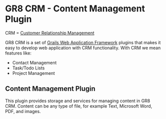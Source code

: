 # GR8 CRM - Content Management Plugin

CRM = [Customer Relationship Management](http://en.wikipedia.org/wiki/Customer_relationship_management)

GR8 CRM is a set of [Grails Web Application Framework](http://www.grails.org/)
plugins that makes it easy to develop web application with CRM functionality.
With CRM we mean features like:

- Contact Management
- Task/Todo Lists
- Project Management


## Content Management Plugin
This plugin provides storage and services for managing content in GR8 CRM.
Content can be any type of file, for example Text, Microsoft Word, PDF, and images.
